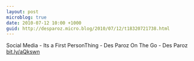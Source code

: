```yaml
---
layout: post
microblog: true
date: 2010-07-12 10:00 +1000
guid: http://desparoz.micro.blog/2010/07/12/t18320721738.html
---
```

Social Media - Its a First PersonThing - Des Paroz On The Go - Des Paroz [bit.ly/aQkswn](http://bit.ly/aQkswn)
